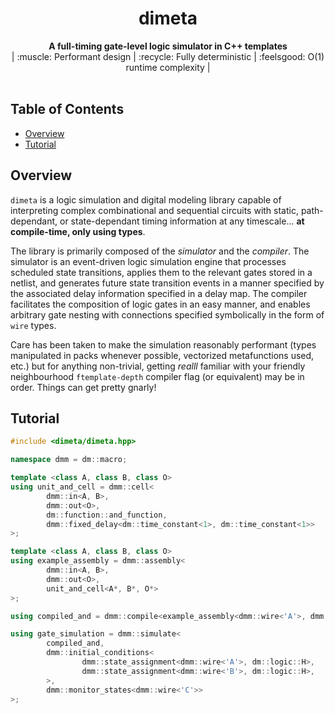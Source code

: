 <h1 align="center">dimeta</h1>

<div align="center">
  <strong>A full-timing gate-level logic simulator in C++ templates</strong>
</div>
<div align="center">
  | :muscle: Performant design | :recycle: Fully deterministic | :feelsgood: O(1) runtime complexity |
</div>
<br />

## Table of Contents
- [Overview](#overview)
- [Tutorial](#tutorial)

## Overview
`dimeta` is a logic simulation and digital modeling library capable of interpreting complex combinational and sequential circuits with static, path-dependant, or state-dependant timing information at any timescale... **at compile-time, only using types**.

The library is primarily composed of the _simulator_ and the _compiler_. The simulator is an event-driven logic simulation engine that processes scheduled state transitions, applies them to the relevant gates stored in a netlist, and generates future state transition events in a manner specified by the associated delay information specified in a delay map. The compiler facilitates the composition of logic gates in an easy manner, and enables arbitrary gate nesting with connections specified symbolically in the form of `wire` types.

Care has been taken to make the simulation reasonably performant (types manipulated in packs whenever possible, vectorized metafunctions used, etc.) but for anything non-trivial, getting *realll* familiar with your friendly neighbourhood `ftemplate-depth` compiler flag (or equivalent) may be in order. Things can get pretty gnarly!

## Tutorial

```C++
#include <dimeta/dimeta.hpp>

namespace dmm = dm::macro;

template <class A, class B, class O>
using unit_and_cell = dmm::cell<
        dmm::in<A, B>,
        dmm::out<O>,
        dm::function::and_function,
        dmm::fixed_delay<dm::time_constant<1>, dm::time_constant<1>>
>;

template <class A, class B, class O>
using example_assembly = dmm::assembly<
        dmm::in<A, B>,
        dmm::out<O>,
        unit_and_cell<A*, B*, O*>
>;

using compiled_and = dmm::compile<example_assembly<dmm::wire<'A'>, dmm::wire<'B'>, dmm::wire<'C'>>>;

using gate_simulation = dmm::simulate<
        compiled_and,
        dmm::initial_conditions<
                dmm::state_assignment<dmm::wire<'A'>, dm::logic::H>,
                dmm::state_assignment<dmm::wire<'B'>, dm::logic::H>,
        >,
        dmm::monitor_states<dmm::wire<'C'>>
>;
```

